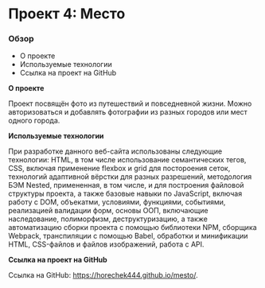 # Проект 4: Место

### Обзор

* О проекте
* Используемые технологии
* Ссылка на проект на GitHub

**О проекте**

Проект посвящён фото из путешествий и повседневной жизни. Можно авторизоваться и добавлять фотографии из разных городов или мест одного города.

**Используемые технологии**

При разработке данного веб-сайта использованы следующие технологии: HTML, в том числе использование семантических тегов, CSS, включая применение flexbox и grid для постороения сеток, технологий адаптивной вёрстки для разных разрешений, методология БЭМ Nested, примененная, в том числе, и для построения файловой структуры проекта, а также базовые навыки по JavaScript, включая работу с DOM, объекатми, условиями, функциями, событиями,  реализацией валидации форм, основы ООП, включающие наследование, полиморфизм, деструктуризацию, а также автоматизацию сборки проекта с помощью библиотеки NPM, сборщика Webpack, транспиляции с помощью Babel, обработки и минификации HTML, CSS-файлов и файлов изображений, работа с API.

**Ссылка на проект на GitHub**

Ссылка на GitHub: https://horechek444.github.io/mesto/.